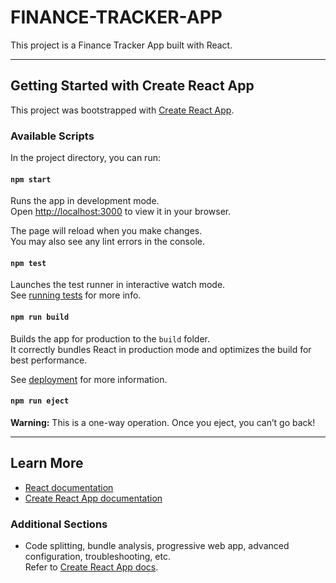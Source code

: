 # FINANCE-TRACKER-APP

This project is a Finance Tracker App built with React.

---

## Getting Started with Create React App

This project was bootstrapped with [Create React App](https://github.com/facebook/create-react-app).

### Available Scripts

In the project directory, you can run:

#### `npm start`

Runs the app in development mode.  
Open [http://localhost:3000](http://localhost:3000) to view it in your browser.

The page will reload when you make changes.  
You may also see any lint errors in the console.

#### `npm test`

Launches the test runner in interactive watch mode.  
See [running tests](https://facebook.github.io/create-react-app/docs/running-tests) for more info.

#### `npm run build`

Builds the app for production to the `build` folder.  
It correctly bundles React in production mode and optimizes the build for best performance.

See [deployment](https://facebook.github.io/create-react-app/docs/deployment) for more information.

#### `npm run eject`

**Warning:** This is a one-way operation. Once you eject, you can’t go back!

---

## Learn More

- [React documentation](https://reactjs.org/)
- [Create React App documentation](https://facebook.github.io/create-react-app/docs/getting-started)

### Additional Sections

- Code splitting, bundle analysis, progressive web app, advanced configuration, troubleshooting, etc.  
  Refer to [Create React App docs](https://facebook.github.io/create-react-app/docs/).
